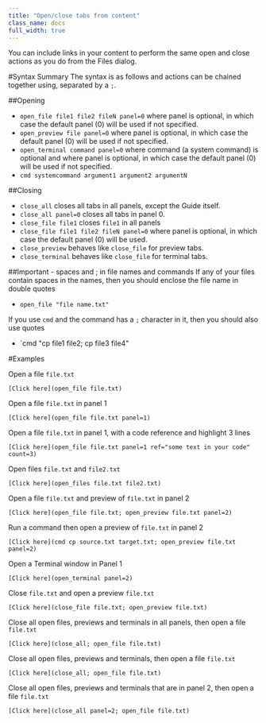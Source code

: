 ```yaml
---
title: "Open/close tabs from content"
class_name: docs
full_width: true
---
```


You can include links in your content to perform the same open and close actions as you do from the Files dialog.

#Syntax Summary
The syntax is as follows and actions can be chained together using, separated by a `;`.

##Opening 
- `open_file file1 file2 fileN panel=0` where panel is optional, in which case the default panel (0) will be used if not specified.
- `open_preview file panel=0` where panel is optional, in which case the default panel (0) will be used if not specified.
- `open_terminal command panel=0` where command (a system command) is optional and where panel is optional, in which case the default panel (0) will be used if not specified.
- `cmd systemcommand argument1 argument2 argumentN` 

##Closing
- `close_all` closes all tabs in all panels, except the Guide itself.
- `close_all panel=0` closes all tabs in panel 0.
- `close_file file1` closes `file1` in all panels
- `close_file file1 file2 fileN panel=0` where panel is optional, in which case the default panel (0) will be used.
- `close_preview` behaves like `close_file` for preview tabs.
- `close_terminal` behaves like `close_file` for terminal tabs.

##Important - spaces and ; in file names and commands
If any of your files contain spaces in the names, then you should enclose the file name in double quotes

- `open_file "file name.txt"`

If you use `cmd` and the command has a `;` character in it, then you should also use quotes

- `cmd "cp file1 file2; cp file3 file4"


#Examples

Open a file `file.txt`
```
[Click here](open_file file.txt)
```

Open a file `file.txt` in panel 1
```
[Click here](open_file file.txt panel=1)
```

Open a file `file.txt` in panel 1, with a code reference and highlight 3 lines
```
[Click here](open_file file.txt panel=1 ref="some text in your code" count=3)
```

Open files `file.txt` and `file2.txt`
```
[Click here](open_files file.txt file2.txt)
```

Open a file `file.txt` and preview of `file.txt` in panel 2
```
[Click here](open_file file.txt; open_preview file.txt panel=2)
```

Run a command then open a preview of `file.txt` in panel 2
```
[Click here](cmd cp source.txt target.txt; open_preview file.txt panel=2)
```

Open a Terminal window in Panel 1
```
[Click here](open_terminal panel=2)
```

Close `file.txt` and open a preview `file.txt`
```
[Click here](close_file file.txt; open_preview file.txt)
```

Close all open files, previews and terminals in all panels, then open a file `file.txt`
```
[Click here](close_all; open_file file.txt)
```

Close all open files, previews and terminals, then open a file `file.txt`
```
[Click here](close_all; open_file file.txt)
```

Close all open files, previews and terminals that are in panel 2, then open a file `file.txt`
```
[Click here](close_all panel=2; open_file file.txt)
```
